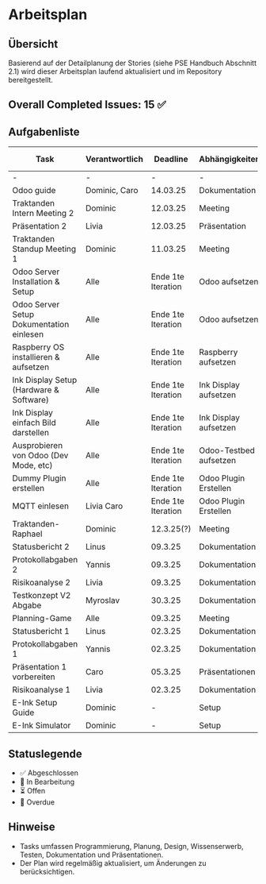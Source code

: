 # Arbeitsplan

## Übersicht
Basierend auf der Detailplanung der Stories (siehe PSE Handbuch Abschnitt 2.1) wird dieser Arbeitsplan laufend aktualisiert und im Repository bereitgestellt.

## Overall Completed Issues: 15 ✅

## Aufgabenliste
| Task | Verantwortlich | Deadline | Abhängigkeiten | Geschätzter Zeitaufwand | Status |
|------|--------------|----------|---------------|--------|--------|
| - | - | - | - | - | - |
| Odoo guide | Dominic, Caro | 14.03.25 | Dokumentation | 2h | ✅ |
| Traktanden Intern Meeting 2 | Dominic | 12.03.25 | Meeting | 30min | ✅ |
| Präsentation 2 | Livia | 12.03.25 | Präsentation | 5h | ✅ |
| Traktanden Standup Meeting 1 | Dominic | 11.03.25 | Meeting | 30min | ✅ |
| Odoo Server Installation & Setup | Alle | Ende 1te Iteration | Odoo aufsetzen | 1.5h | ✅ |
| Odoo Server Setup Dokumentation einlesen | Alle | Ende 1te Iteration | Odoo aufsetzen | 3h | ✅ |
| Raspberry OS installieren & aufsetzen | Alle | Ende 1te Iteration | Raspberry aufsetzen | 2h | ✅ |
| Ink Display Setup (Hardware & Software) | Alle | Ende 1te Iteration | Ink Display aufsetzen | 4h | 🔄 |
| Ink Display einfach Bild darstellen | Alle | Ende 1te Iteration | Ink Display aufsetzen | 3h | 🔄 |
| Ausprobieren von Odoo (Dev Mode, etc) | Alle | Ende 1te Iteration | Odoo-Testbed aufsetzen | 4h | 🔄 |
| Dummy Plugin erstellen | Alle | Ende 1te Iteration | Odoo Plugin Erstellen | 5h | ⏳ |
| MQTT einlesen | Livia Caro | Ende 1te Iteration | Odoo Plugin Erstellen | 2h | 🔄 |
| Traktanden-Raphael | Dominic | 12.3.25(?) | Meeting | 30min | ⏳ |
| Statusbericht 2 | Linus | 09.3.25 | Dokumentation | - | ✅ |
| Protokollabgaben 2 | Yannis | 09.3.25 | Dokumentation | - | ✅ |
| Risikoanalyse 2 | Livia | 09.3.25 | Dokumentation | 30 min | ✅ |
| Testkonzept V2 Abgabe | Myroslav | 30.3.25 | Dokumentation | - | ⏳ |
| Planning-Game | Alle | 09.3.25 | Meeting | 2.5h | ✅ |
| Statusbericht 1 | Linus | 02.3.25 | Dokumentation | - | ✅ |
| Protokollabgaben 1 | Yannis | 02.3.25 | Dokumentation | - | ✅ |
| Präsentation 1 vorbereiten | Caro | 05.3.25 | Präsentationen | 6h | ✅ |
| Risikoanalyse 1 | Livia | 02.3.25 | Dokumentation | 45 min | ✅ |
| E-Ink Setup Guide | Dominic | - | Setup | 1.5h | ✅ |
| E-Ink Simulator | Dominic | - | Setup | 3.5h | ✅ |



## Statuslegende
- ✅ Abgeschlossen
- 🔄 In Bearbeitung
- ⏳ Offen
- 🚨 Overdue

## Hinweise
- Tasks umfassen Programmierung, Planung, Design, Wissenserwerb, Testen, Dokumentation und Präsentationen.
- Der Plan wird regelmäßig aktualisiert, um Änderungen zu berücksichtigen.

